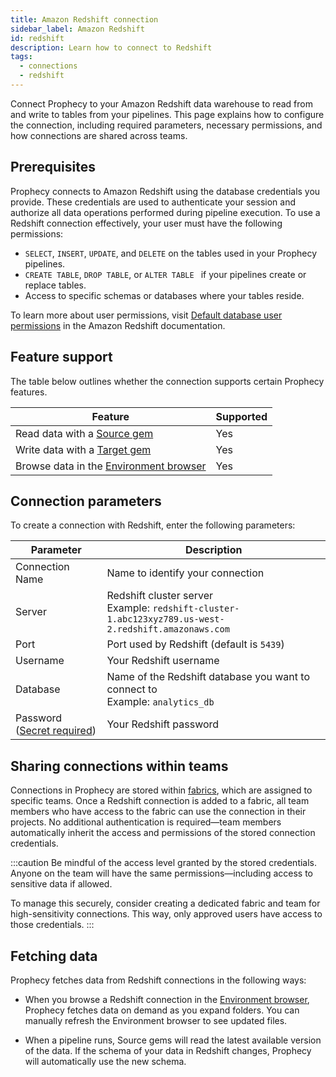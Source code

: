 ```yaml
---
title: Amazon Redshift connection
sidebar_label: Amazon Redshift
id: redshift
description: Learn how to connect to Redshift
tags:
  - connections
  - redshift
---
```


Connect Prophecy to your Amazon Redshift data warehouse to read from and write to tables from your pipelines. This page explains how to configure the connection, including required parameters, necessary permissions, and how connections are shared across teams.

## Prerequisites

Prophecy connects to Amazon Redshift using the database credentials you provide. These credentials are used to authenticate your session and authorize all data operations performed during pipeline execution. To use a Redshift connection effectively, your user must have the following permissions:

- `SELECT`, `INSERT`, `UPDATE`, and `DELETE` on the tables used in your Prophecy pipelines.
- `CREATE TABLE`, `DROP TABLE`, or `ALTER TABLE ` if your pipelines create or replace tables.
- Access to specific schemas or databases where your tables reside.

To learn more about user permissions, visit [Default database user permissions](https://docs.aws.amazon.com/redshift/latest/dg/r_Privileges.html) in the Amazon Redshift documentation.

## Feature support

The table below outlines whether the connection supports certain Prophecy features.

| Feature                                                                    | Supported |
| -------------------------------------------------------------------------- | --------- |
| Read data with a [Source gem](/analysts/redshift)                          | Yes       |
| Write data with a [Target gem](/analysts/redshift)                         | Yes       |
| Browse data in the [Environment browser](/analysts/project-editor#sidebar) | Yes       |

## Connection parameters

To create a connection with Redshift, enter the following parameters:

| Parameter                                                           | Description                                                                                             |
| ------------------------------------------------------------------- | ------------------------------------------------------------------------------------------------------- |
| Connection Name                                                     | Name to identify your connection                                                                        |
| Server                                                              | Redshift cluster server<br/>Example: `redshift-cluster-1.abc123xyz789.us-west-2.redshift.amazonaws.com` |
| Port                                                                | Port used by Redshift (default is `5439`)                                                               |
| Username                                                            | Your Redshift username                                                                                  |
| Database                                                            | Name of the Redshift database you want to connect to<br/>Example: `analytics_db`                        |
| Password ([Secret required](docs/core/prophecy-fabrics/secrets.md)) | Your Redshift password                                                                                  |

## Sharing connections within teams

Connections in Prophecy are stored within [fabrics](docs/core/prophecy-fabrics/prophecy-fabrics.md), which are assigned to specific teams. Once a Redshift connection is added to a fabric, all team members who have access to the fabric can use the connection in their projects. No additional authentication is required—team members automatically inherit the access and permissions of the stored connection credentials.

:::caution
Be mindful of the access level granted by the stored credentials. Anyone on the team will have the same permissions—including access to sensitive data if allowed.

To manage this securely, consider creating a dedicated fabric and team for high-sensitivity connections. This way, only approved users have access to those credentials.
:::

## Fetching data

Prophecy fetches data from Redshift connections in the following ways:

- When you browse a Redshift connection in the [Environment browser](/analysts/pipelines), Prophecy fetches data on demand as you expand folders. You can manually refresh the Environment browser to see updated files.

- When a pipeline runs, Source gems will read the latest available version of the data. If the schema of your data in Redshift changes, Prophecy will automatically use the new schema.
